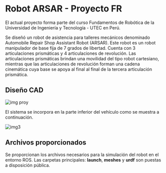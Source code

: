 # Robot ARSAR - Proyecto FR

El actual proyecto forma parte del curso Fundamentos de Robótica de la Universidad de Ingeniería y Tecnología - UTEC en Perú.

Se diseñó un robot de asistencia para talleres mecánicos denominado Automobile Repair Shop Assistant Robot (ARSAR). Este robot es un robot manipulador de base fija de 7 grados de libertad. Cuenta con 3 articulaciones prismáticas y 4 articulaciones de revolución. Las articulaciones prismáticas brindan una movilidad del tipo robot cartesiano, mientras que las articulaciones de revolución forman una cadena cinemática cuya base se apoya al final al final de la tercera articulación prismática.

## Diseño CAD
![img proy](https://github.com/EdwardCaleb/robot_proyecto_description/assets/40768170/60942597-8ea3-4ca6-bac9-d2d89bb61ff4)

El sistema se incorpora en la parte inferior del vehículo como se muestra a continuación.

![img3](https://github.com/EdwardCaleb/robot_proyecto_description/assets/40768170/bb59cfe0-3d41-4913-aa45-95cb6ebcd4d9)

## Archivos proporcionados
Se proporcionan los archivos necesarios para la simulación del robot en el entorno ROS. Las carpetas principales: **launch**, **meshes** y **urdf** son puestas a disposición pública.
